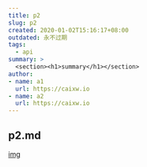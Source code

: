 ```yaml
---
title: p2
slug: p2
created: 2020-01-02T15:16:17+08:00
outdated: 永不过期
tags:
  - api
summary: >
  <section><h1>summary</h1></section>
author:
- name: a1
  url: https://caixw.io
- name: a2
  url: https://caixw.io
---
```


## p2.md

[img](./img.svg)
